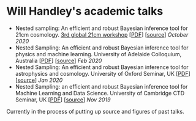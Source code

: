 # Will Handley's academic talks

* Nested sampling: An efficient and robust Bayesian inference tool for 21cm cosmology. [3rd global 21cm workshop](https://sites.google.com/view/third21cmglobalworkshop/) [[PDF](https://github.com/williamjameshandley/talks/raw/21cm_2020_workshop_cambridge/will_handley_21cm_2020_workshop_cambridge.pdf)]  [[source](https://github.com/williamjameshandley/talks/tree/21cm_2020_workshop_cambridge)] _October 2020_ 
* Nested Sampling: An efficient and robust Bayesian inference tool for physics and machine learning. University of Adelaide Colloquium, Australia [[PDF](https://github.com/williamjameshandley/talks/raw/adelaide_2020/will_handley_adelaide_2020.pdf)] [[source](https://github.com/williamjameshandley/talks/tree/adelaide_2020)] _Feb 2020_  
* Nested Sampling: An efficient and robust Bayesian inference tool for astrophysics and cosmology. University of Oxford Seminar, UK [[PDF](https://github.com/williamjameshandley/talks/raw/oxford_2020/will_handley_oxford_2020.pdf)] [[source](https://github.com/williamjameshandley/talks/tree/oxford_2020)] _Jan 2020_  
* Nested Sampling: an efficient and robust Bayesian inference tool for Machine Learning and Data Science. University of Cambridge CTD Seminar, UK [[PDF](https://github.com/williamjameshandley/talks/raw/cambridge_cdt_2019/will_handley_cambridge_cdt_2019.pdf)] [[source](https://github.com/williamjameshandley/talks/tree/cambridge_cdt_2019)] _Nov 2019_  

Currently in the process of putting up source and figures of past talks.
